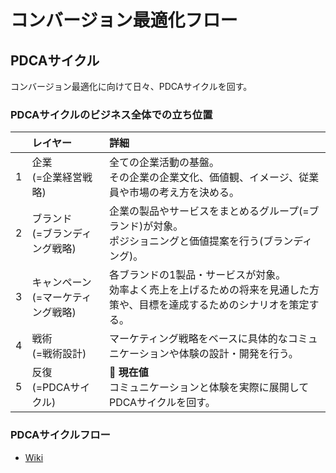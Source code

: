 # コンバージョン最適化フロー

## PDCAサイクル
コンバージョン最適化に向けて日々、PDCAサイクルを回す。
### PDCAサイクルのビジネス全体での立ち位置

|| **レイヤー** | **詳細** |
|:-----|:-----|:-----|
|1|企業<br>(=企業経営戦略)|全ての企業活動の基盤。<br>その企業の企業文化、価値観、イメージ、従業員や市場の考え方を決める。|
|2|ブランド<br>(=ブランディング戦略)|企業の製品やサービスをまとめるグループ(=ブランド)が対象。<br>ポジショニングと価値提案を行う(ブランディング)。|
|3|キャンペーン<br>(=マーケティング戦略)|各ブランドの1製品・サービスが対象。<br>効率よく売上を上げるための将来を見通した方策や、目標を達成するためのシナリオを策定する。|
|4|戦術<br>(=戦術設計)|マーケティング戦略をベースに具体的なコミュニケーションや体験の設計・開発を行う。|
|5|反復<br>(=PDCAサイクル)|:red_circle: **現在値**<br>コミュニケーションと体験を実際に展開してPDCAサイクルを回す。|

### PDCAサイクルフロー
* [Wiki](https://github.com/AquaMeria/operation_cv-optimization/wiki/01.PDCA%E3%82%B5%E3%82%A4%E3%82%AF%E3%83%AB%E3%83%95%E3%83%AD%E3%83%BC)

